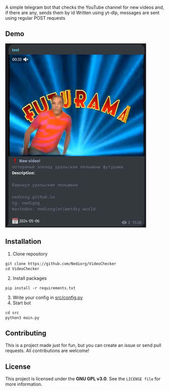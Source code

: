A simple telegram bot that checks the YouTube channel for new videos and, if there are any, sends them by id
Written using yt-dlp, messages are sent using regular POST requests

## Demo

![](example.png)

## Installation
1. Clone repository
```
git clone https://github.com/Nediorg/VideoChecker
cd VideoChecker
```
2. Install packages
```
pip install -r requirements.txt
```
3. Write your config in [src/config.py](src/config.py)
4. Start bot
```
cd src
python3 main.py
```
## Contributing

This is a project made just for fun, but you can create an issue or send pull requests. All contributions are welcome!

##  License

This project is licensed under the **GNU GPL v3.0**. See the `LICENSE file` for more information.
